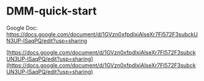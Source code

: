 # DMM-quick-start


Google Doc:
https://docs.google.com/document/d/1GVzn0xfpdIxiAlseXr7FI572F3subckUN3UP-lSaqPQ/edit?usp=sharing

[https://docs.google.com/document/d/1GVzn0xfpdIxiAlseXr7FI572F3subckUN3UP-lSaqPQ/edit?usp=sharing](https://docs.google.com/document/d/1GVzn0xfpdIxiAlseXr7FI572F3subckUN3UP-lSaqPQ/edit?usp=sharing)

